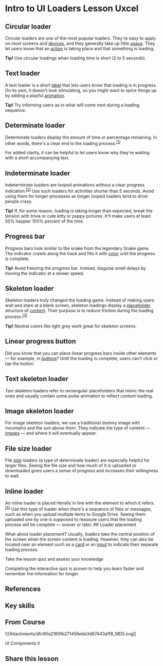 # Intro to UI Loaders Lesson  Uxcel
## Circular loader

Circular loaders are one of the most popular loaders. They're easy to apply on most screens and [devices](https://app.uxcel.com/glossary/device), and they generally take up little [space](https://app.uxcel.com/glossary/spacing). They let users know that an [action](https://app.uxcel.com/glossary/actions) is taking place and that something is loading.

**Tip!** Use circular loadings when loading time is short (2 to 5 seconds).

## Text loader

A text loader is a short [label](https://app.uxcel.com/glossary/labels) that lets users know that loading is in progress. On its own, it doesn't look stimulating, so you might want to spice things up by adding a playful [animation](https://app.uxcel.com/glossary/animation). 

**Tip!** Try informing users as to what will come next during a loading sequence.

## Determinate loader

Determinate loaders display the amount of time or percentage remaining. In other words, there's a clear end to the loading process.<sup><a href="moz-extension://1fff0f8b-616f-485f-8cf3-32584a1a9298/#anchor-1" rel="noopener noreferrer" applinkanchor="">[1]</a></sup>

For added clarity, it can be helpful to let users know why they're waiting with a short accompanying text.

## Indeterminate loader

Indeterminate loaders are looped animations without a clear progress indication.<sup><a href="moz-extension://1fff0f8b-616f-485f-8cf3-32584a1a9298/#anchor-2" rel="noopener noreferrer" applinkanchor="">[2]</a></sup> Use such loaders for activities shorter than 5 seconds. Avoid using them for longer processes as longer looped loaders tend to drive people crazy.

**Tip!** If, for some reason, loading is taking longer than expected, break the tension with trivia or cute kitty or puppy pictures. It'll make users at least 50% happier 100% percent of the time.

## Progress bar

Progress bars look similar to the snake from the legendary Snake game. The indicator crawls along the track and fills it with [color](https://app.uxcel.com/glossary/color) until the progress is complete.

**Tip!** Avoid freezing the progress bar. Instead, disguise small delays by moving the indicator at a slower speed.

## Skeleton loader

Skeleton loaders truly changed the loading game. Instead of making users wait and stare at a blank screen, skeleton loadings display a [placeholder](https://app.uxcel.com/glossary/placeholder) structure of [content](https://app.uxcel.com/glossary/content). Their purpose is to reduce friction during the loading process.<sup><a href="moz-extension://1fff0f8b-616f-485f-8cf3-32584a1a9298/#anchor-3" rel="noopener noreferrer" applinkanchor="">[3]</a></sup>

**Tip!** Neutral colors like light grey work great for skeleton screens.

## Linear progress button

Did you know that you can place linear progress bars inside other elements — for example, in [buttons](https://app.uxcel.com/glossary/buttons)? Until the loading is complete, users can't click or tap the button.

## Text skeleton loader

Text skeleton loaders refer to rectangular placeholders that mimic the real ones and usually contain some pulse animation to reflect content loading.

## Image skeleton loader

For image skeleton loaders, we use a traditional dummy image with mountains and the sun above them. They indicate the type of content — [images](https://app.uxcel.com/glossary/images) — and where it will eventually appear.

## File size loader

File [size](https://app.uxcel.com/glossary/size) loaders (a type of determinate loader) are especially helpful for larger files. Seeing the file size and how much of it is uploaded or downloaded gives users a sense of progress and increases their willingness to wait.

## Inline loader

An inline loader is placed literally in line with the element to which it refers.<sup><a href="moz-extension://1fff0f8b-616f-485f-8cf3-32584a1a9298/#anchor-4" rel="noopener noreferrer" applinkanchor="">[4]</a></sup> Use this type of loader when there's a sequence of files or messages, such as when you upload multiple items to Google Drive. Seeing them uploaded one by one is supposed to reassure users that the loading process will be complete — sooner or later. ## Loader placement

What about loader placement? Usually, loaders take the central position of the screen when the screen content is loading. However, they can also be located near an element such as a [card](https://app.uxcel.com/glossary/cards) or an [input](https://app.uxcel.com/glossary/inputs) to indicate their separate loading process. 

Take the lesson quiz and assess your knowledge

Completing the interactive quiz is proven to help you learn faster and remember the information for longer.

## References

## Key skills

## From Course

![[Attachments/dfc90a2160fb271458ebb3d67443a1f8_MD5.svg]]

UI Components II

## Share this lesson